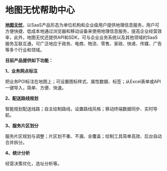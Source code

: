 地图无忧帮助中心
==

[**地图无忧**](http://www.dituwuyou.com)，以SaaS产品形态为单位机构和企业级用户提供地理信息服务，用户可方便快捷、低成本地通过浏览器和移动设备来使用地理信息服务，提高企业经营效率，此外，地图无忧还提供API和SDK，可与企业业务系统以及其他领域的SaaS服务互联互通，可广泛地应于政务、电商、物流、零售、家政、快递、传媒、广告等多个行业和领域。


**目前产品提供如下功能：**

**1、业务网点标注**

把业务POI标注在地图上；可设置图标样式、属性数据、标签；从Excel表单或API一键导入，简单、方便、快速。

**2、配送路线规划**

智能规划配送线路；自主绘制路线，设置路线风格；移动终端数据同步、实时导航。

**3、服务片区划分**

服务片区规划与调整；片区划不重、不漏、全覆盖；绘制工具简单高效、后台自动合并拆分。

**4、统计分析**

经营决策优化，选址分析等。
